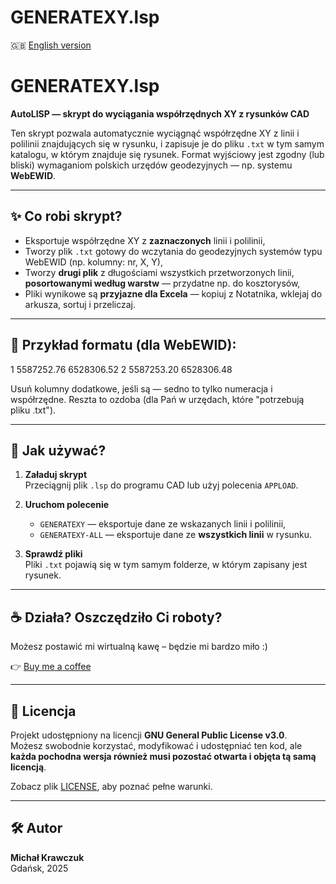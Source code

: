 # GENERATEXY.lsp
🇬🇧 [English version](README.md)

# GENERATEXY.lsp

**AutoLISP — skrypt do wyciągania współrzędnych XY z rysunków CAD**

Ten skrypt pozwala automatycznie wyciągnąć współrzędne XY z linii i polilinii znajdujących się w rysunku, i zapisuje je do pliku `.txt` w tym samym katalogu, w którym znajduje się rysunek. Format wyjściowy jest zgodny (lub bliski) wymaganiom polskich urzędów geodezyjnych — np. systemu **WebEWID**.

---

## ✨ Co robi skrypt?

- Eksportuje współrzędne XY z **zaznaczonych** linii i polilinii,
- Tworzy plik `.txt` gotowy do wczytania do geodezyjnych systemów typu WebEWID (np. kolumny: nr, X, Y),
- Tworzy **drugi plik** z długościami wszystkich przetworzonych linii, **posortowanymi według warstw** — przydatne np. do kosztorysów,
- Pliki wynikowe są **przyjazne dla Excela** — kopiuj z Notatnika, wklejaj do arkusza, sortuj i przeliczaj.

---

## 📄 Przykład formatu (dla WebEWID):


1 5587252.76 6528306.52
2 5587253.20 6528306.48


Usuń kolumny dodatkowe, jeśli są — sedno to tylko numeracja i współrzędne. Reszta to ozdoba (dla Pań w urzędach, które "potrzebują pliku .txt").

---

## 🧭 Jak używać?

1. **Załaduj skrypt**  
   Przeciągnij plik `.lsp` do programu CAD lub użyj polecenia `APPLOAD`.

2. **Uruchom polecenie**  
   - `GENERATEXY` — eksportuje dane ze wskazanych linii i polilinii,
   - `GENERATEXY-ALL` — eksportuje dane ze **wszystkich linii** w rysunku.

3. **Sprawdź pliki**  
   Pliki `.txt` pojawią się w tym samym folderze, w którym zapisany jest rysunek.

---

## ☕ Działa? Oszczędziło Ci roboty?

Możesz postawić mi wirtualną kawę – będzie mi bardzo miło :)

👉 [Buy me a coffee](https://www.buymeacoffee.com/michalkrawczuk)

---

## 📜 Licencja

Projekt udostępniony na licencji **GNU General Public License v3.0**.  
Możesz swobodnie korzystać, modyfikować i udostępniać ten kod, ale **każda pochodna wersja również musi pozostać otwarta i objęta tą samą licencją**.

Zobacz plik [LICENSE](LICENSE), aby poznać pełne warunki.

---

## 🛠️ Autor

**Michał Krawczuk**  
Gdańsk, 2025
